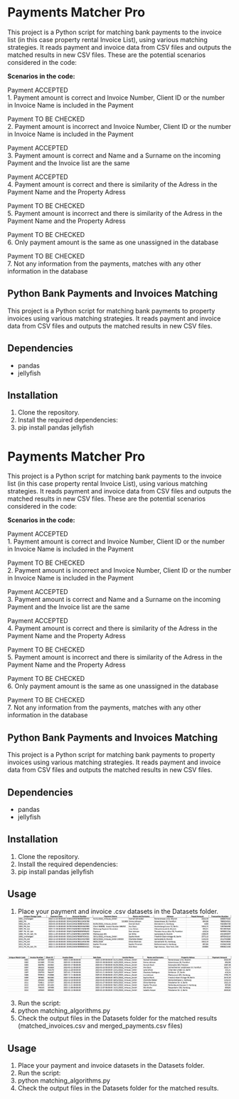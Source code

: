 # Payments Matcher Pro
This project is a Python script for matching bank payments to the invoice list (in this case property rental Invoice List), using various matching strategies. It reads payment and invoice data from CSV files and outputs the matched results in new CSV files.
These are the potential scenarios considered in the code:

**Scenarios in the code:** <br>

Payment ACCEPTED <br>
    1. Payment amount is correct and Invoice Number, Client ID or the number in Invoice Name is included in the Payment 

Payment TO BE CHECKED <br>
    2. Payment amount is incorrect and Invoice Number, Client ID or the number in Invoice Name is included in the Payment

Payment ACCEPTED <br>
    3. Payment amount is correct and Name and a Surname on the incoming Payment and the Invoice list are the same 

Payment ACCEPTED <br>
    4. Payment amount is correct and there is similarity of the Adress in the Payment Name and the Property Adress

Payment TO BE CHECKED <br>
    5. Payment amount is incorrect and there is similarity of the Adress in the Payment Name and the Property Adress

Payment TO BE CHECKED <br>
    6. Only payment amount is the same as one unassigned in the database

Payment TO BE CHECKED <br>
    7. Not any information from the payments, matches with any other information in the database <br>





## Python Bank Payments and Invoices Matching

This project is a Python script for matching bank payments to property invoices using various matching strategies. It reads payment and invoice data from CSV files and outputs the matched results in new CSV files.

## Dependencies

- pandas
- jellyfish

## Installation

1. Clone the repository.
2. Install the required dependencies:
3. pip install pandas jellyfish
# Payments Matcher Pro
This project is a Python script for matching bank payments to the invoice list (in this case property rental Invoice List), using various matching strategies. It reads payment and invoice data from CSV files and outputs the matched results in new CSV files.
These are the potential scenarios considered in the code:

**Scenarios in the code:** <br>

Payment ACCEPTED <br>
    1. Payment amount is correct and Invoice Number, Client ID or the number in Invoice Name is included in the Payment 

Payment TO BE CHECKED <br>
    2. Payment amount is incorrect and Invoice Number, Client ID or the number in Invoice Name is included in the Payment

Payment ACCEPTED <br>
    3. Payment amount is correct and Name and a Surname on the incoming Payment and the Invoice list are the same 

Payment ACCEPTED <br>
    4. Payment amount is correct and there is similarity of the Adress in the Payment Name and the Property Adress

Payment TO BE CHECKED <br>
    5. Payment amount is incorrect and there is similarity of the Adress in the Payment Name and the Property Adress

Payment TO BE CHECKED <br>
    6. Only payment amount is the same as one unassigned in the database

Payment TO BE CHECKED <br>
    7. Not any information from the payments, matches with any other information in the database <br>





## Python Bank Payments and Invoices Matching

This project is a Python script for matching bank payments to property invoices using various matching strategies. 
It reads payment and invoice data from CSV files and outputs the matched results in new CSV files.

## Dependencies

- pandas
- jellyfish

## Installation

1. Clone the repository.
2. Install the required dependencies:
3. pip install pandas jellyfish

## Usage

1. Place your payment and invoice .csv datasets in the Datasets folder.
![payment!](readme-image/payments-image.png)

![invoice!](readme-image/invoice_dB-image.png)

3. Run the script:
4. python matching_algorithms.py
5. Check the output files in the Datasets folder for the matched results (matched_invoices.csv and merged_payments.csv files) 

## Usage

1. Place your payment and invoice datasets in the Datasets folder.
2. Run the script:
3. python matching_algorithms.py
4. Check the output files in the Datasets folder for the matched results.
